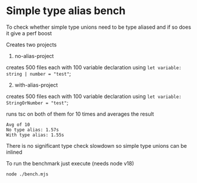 # Simple type alias bench

To check whether simple type unions need to be type aliased and if so does it give a perf boost

Creates two projects

1. no-alias-project

creates 500 files each with 100 variable declaration using `let variable: string | number = "test"`;

2. with-alias-project

creates 500 files each with 100 variable declaration using `let variable: StringOrNumber = "test"`;

runs tsc on both of them for 10 times and averages the result

```
Avg of 10
No type alias: 1.57s
With type alias: 1.55s
```

There is no significant type check slowdown so simple type unions can be inlined

To run the benchmark just execute (needs node v18)

``
node ./bench.mjs
``
